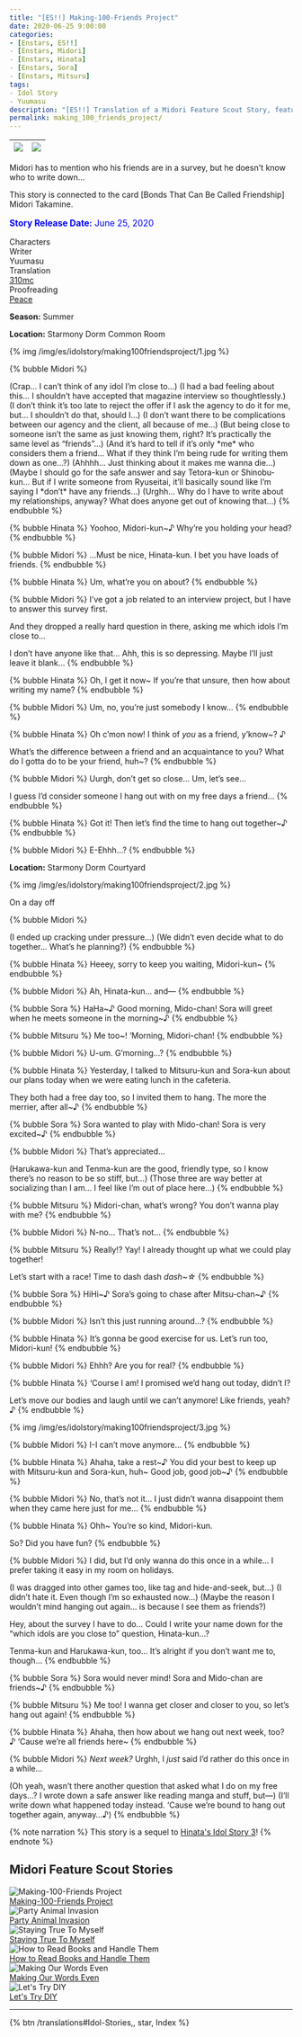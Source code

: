 ```yaml
---
title: "[ES!!] Making-100-Friends Project"
date: 2020-06-25 9:00:00
categories:
- [Enstars, ES!!]
- [Enstars, Midori]
- [Enstars, Hinata]
- [Enstars, Sora]
- [Enstars, Mitsuru]
tags:
- Idol Story
- Yuumasu
description: "[ES!!] Translation of a Midori Feature Scout Story, featuring Hinata, Sora, and Mitsuru. Midori has to mention who his friends are in a survey, but he doesn't know who to write down…"
permalink: making_100_friends_project/
---
```

![](/img/es/idolstory/making100friendsproject/c1.jpg)|![](/img/es/idolstory/making100friendsproject/c2.jpg)
:-:|:-:

Midori has to mention who his friends are in a survey, but he doesn't know who to write down…

This story is connected to the card [Bonds That Can Be Called Friendship] Midori Takamine.

<p style="color:blue;font-size:110%;"><b>Story Release Date:</b> June 25, 2020</p>

<div class="three-wrapper" style="--storyColor:#965e7d;--storyColor-rgb:150,94,125;--storyColor-h:326.8;--storyColor-s: 23%;--storyColor-l:47.8%;">
    <div class="info-area">
        <div class="info">
            <div class="info-item characters">
                <div class="label">
                    Characters
                </div>
                <div class="value">
								<a href="/categories/Enstars/Midori" character="Midori"></a>
								<a href="/categories/Enstars/Hinata" character="Hinata"></a>
								<a href="/categories/Enstars/Sora" character="Sora"></a>
								<a href="/categories/Enstars/Mitsuru" character="Mitsuru"></a>
                </div>
            </div>
            <div class="info-item one">
                <div class="label">
                    Writer
                </div>
                <div class="value">
                    Yuumasu
                </div>
            </div>
            <div class="info-item two">
                <div class="label">
                    Translation
                </div>
                <div class="value">
                    <a href="/about">310mc</a>
                </div>
            </div>
            <div class="info-item three">
                <div class="label">
                   Proofreading
                </div>
                <div class="value">
                    <a href="https://twitter.com/yoroshikilled">Peace</a>
                </div>
            </div>
        </div>
    </div>
</div>

<!-- more -->

<link rel="stylesheet" href="/css/storylist.css">

<div class="msr-season summer">
    <p><span><b>Season:</b> Summer</span></p>
</div>
<div class="msr-location">
    <p><span><b>Location:</b> Starmony Dorm Common Room</span></p>
</div>

{% img /img/es/idolstory/making100friendsproject/1.jpg %}

{% bubble Midori %}
<th>(Crap… I can’t think of any idol I’m close to…)</th>

<th>(I had a bad feeling about this… I shouldn’t have accepted that magazine interview so thoughtlessly.)</th>

<th>(I don’t think it’s too late to reject the offer if I ask the agency to do it for me, but… I shouldn’t do that, should I…)</th>

<th>(I don’t want there to be complications between our agency and the client, all because of me…)</th>

<th>(But being close to someone isn’t the same as just knowing them, right? It’s practically the same level as “friends”…)</th>

<th>(And it’s hard to tell if it’s only *me* who considers them a friend… What if they think I’m being rude for writing them down as one…?)</th>

<th>(Ahhhh… Just thinking about it makes me wanna die…)</th>

<th>(Maybe I should go for the safe answer and say Tetora-kun or Shinobu-kun… But if I write someone from Ryuseitai, it’ll basically sound like I’m saying I *don’t* have any friends…)</th>

<th>(Urghh… Why do I have to write about my relationships, anyway? What does anyone get out of knowing that…)</th>
{% endbubble %}

{% bubble Hinata %}
Yoohoo, Midori-kun~♪ Why’re you holding your head?
{% endbubble %}

{% bubble Midori %}
…Must be nice, Hinata-kun. I bet you have loads of friends.
{% endbubble %}

{% bubble Hinata %}
Um, what’re you on about?
{% endbubble %}

{% bubble Midori %}
I’ve got a job related to an interview project, but I have to answer this survey first.

And they dropped a really hard question in there, asking me which idols I’m close to…

I don’t have anyone like that… Ahh, this is so depressing. Maybe I’ll just leave it blank…
{% endbubble %}

{% bubble Hinata %}
Oh, I get it now~ If you’re that unsure, then how about writing my name?
{% endbubble %}

{% bubble Midori %}
Um, no, you’re just somebody I know…
{% endbubble %}

{% bubble Hinata %}
Oh c’mon now! I think of *you* as a friend, y’know~? ♪

What’s the difference between a friend and an acquaintance to you? What do I gotta do to be your friend, huh~?
{% endbubble %}

{% bubble Midori %}
Uurgh, don’t get so close… Um, let’s see…

I guess I’d consider someone I hang out with on my free days a friend…
{% endbubble %}

{% bubble Hinata %}
Got it! Then let’s find the time to hang out together~♪
{% endbubble %}

{% bubble Midori %}
E-Ehhh…?
{% endbubble %}

<div class="msr-location">
    <p><span><b>Location:</b> Starmony Dorm Courtyard</span></p>
</div>

{% img /img/es/idolstory/making100friendsproject/2.jpg %}

<div class="msr-narration">
    <p>On a day off</p>
</div>

{% bubble Midori %}
<th>(I ended up cracking under pressure…)</th>

<th>(We didn’t even decide what to do together… What’s he planning?)</th>
{% endbubble %}

{% bubble Hinata %}
Heeey, sorry to keep you waiting, Midori-kun~
{% endbubble %}

{% bubble Midori %}
Ah, Hinata-kun… and—
{% endbubble %}

{% bubble Sora %}
HaHa\~♪ Good morning, Mido-chan! Sora will greet when he meets someone in the morning\~♪
{% endbubble %}

{% bubble Mitsuru %}
Me too~! ‘Morning, Midori-chan!
{% endbubble %}

{% bubble Midori %}
U-um. G’morning…?
{% endbubble %}

{% bubble Hinata %}
Yesterday, I talked to Mitsuru-kun and Sora-kun about our plans today when we were eating lunch in the cafeteria.

They both had a free day too, so I invited them to hang. The more the merrier, after all~♪
{% endbubble %}

{% bubble Sora %}
Sora wanted to play with Mido-chan! Sora is very excited~♪
{% endbubble %}

{% bubble Midori %}
That’s appreciated…

<th>(Harukawa-kun and Tenma-kun are the good, friendly type, so I know there’s no reason to be so stiff, but…)</th>

<th>(Those three are way better at socializing than I am… I feel like I’m out of place here…)</th>
{% endbubble %}

{% bubble Mitsuru %}
Midori-chan, what’s wrong? You don’t wanna play with me?
{% endbubble %}

{% bubble Midori %}
N-no… That’s not…
{% endbubble %}

{% bubble Mitsuru %}
Really!? Yay! I already thought up what we could play together!

Let’s start with a race! Time to dash dash *dash~☆*
{% endbubble %}

{% bubble Sora %}
HiHi\~♪ Sora’s going to chase after Mitsu-chan\~♪
{% endbubble %}

{% bubble Midori %}
Isn’t this just running around…?
{% endbubble %}

{% bubble Hinata %}
It’s gonna be good exercise for us. Let’s run too, Midori-kun!
{% endbubble %}

{% bubble Midori %}
Ehhh? Are you for real?
{% endbubble %}

{% bubble Hinata %}
‘Course I am! I promised we’d hang out today, didn’t I?

Let’s move our bodies and laugh until we can’t anymore! Like friends, yeah? ♪
{% endbubble %}

{% img /img/es/idolstory/making100friendsproject/3.jpg %}

{% bubble Midori %}
I-I can’t move anymore…
{% endbubble %}

{% bubble Hinata %}
Ahaha, take a rest\~♪ You did your best to keep up with Mitsuru-kun and Sora-kun, huh~ Good job, good job\~♪
{% endbubble %}

{% bubble Midori %}
No, that’s not it… I just didn’t wanna disappoint them when they came here just for me…
{% endbubble %}

{% bubble Hinata %}
Ohh~ You’re so kind, Midori-kun.

So? Did you have fun?
{% endbubble %}

{% bubble Midori %}
I did, but I’d only wanna do this once in a while… I prefer taking it easy in my room on holidays.

<th>(I was dragged into other games too, like tag and hide-and-seek, but…)</th>

<th>(I didn’t hate it. Even though I’m so exhausted now…)</th>

<th>(Maybe the reason I wouldn’t mind hanging out again… is because I see them as friends?)</th>

Hey, about the survey I have to do… Could I write your name down for the “which idols are you close to” question, Hinata-kun…?

Tenma-kun and Harukawa-kun, too… It’s alright if you don’t want me to, though…
{% endbubble %}

{% bubble Sora %}
Sora would never mind! Sora and Mido-chan are friends~♪
{% endbubble %}

{% bubble Mitsuru %}
Me too! I wanna get closer and closer to you, so let’s hang out again!
{% endbubble %}

{% bubble Hinata %}
Ahaha, then how about we hang out next week, too? ♪ ‘Cause we’re all friends here~
{% endbubble %}

{% bubble Midori %}
*Next week?* Urghh, I *just* said I’d rather do this once in a while…

<th>(Oh yeah, wasn’t there another question that asked what I do on my free days…? I wrote down a safe answer like reading manga and stuff, but—)</th>

<th>(I’ll write down what happened today instead. ‘Cause we’re bound to hang out together again, anyway…♪)</th>
{% endbubble %}

{% note narration %}
This story is a sequel to <a href="/idol_story/hinata_3" target="_blank">Hinata's Idol Story 3</a>!
{% endnote %}

## Midori Feature Scout Stories

<div class="stories">
<div class="story">
    <div class="image">
        <img
            src="/img/es/idolstory/making100friendsproject/c2.jpg"
            alt="Making-100-Friends Project"
        />
    </div>
    <a href="/making_100_friends_project" class="storyName" target="_blank">
        <span>Making-100-Friends Project</span>
        <span class="read"></span>
    </a>
</div>
<div class="story">
    <div class="image">
        <img
            src="/img/es/idolstory/partyanimalinvasion/c1.jpg"
            alt="Party Animal Invasion"
        />
    </div>
    <a href="/party_animal_invasion" class="storyName" target="_blank">
        <span>Party Animal Invasion</span>
        <span class="read"></span>
    </a>
</div>
<div class="story">
    <div class="image">
        <img
            src="/img/es/idolstory/stayingtrue/c1.jpg"
            alt="Staying True To Myself"
        />
    </div>
    <a href="/staying_true_to_myself" class="storyName" target="_blank">
        <span>Staying True To Myself</span>
        <span class="read"></span>
    </a>
</div>
<div class="story">
    <div class="image">
        <img
            src="/img/es/idolstory/readhandlebooks/c2.jpg"
            alt="How to Read Books and Handle Them"
        />
    </div>
    <a href="/how_to_read_books_and_handle_them" class="storyName" target="_blank">
        <span>How to Read Books and Handle Them</span>
        <span class="read"></span>
    </a>
</div>
<div class="story">
    <div class="image">
        <img
            src="/img/es/idolstory/makewordseven/c1.jpg"
            alt="Making Our Words Even"
        />
    </div>
    <a href="/making_our_words_even" class="storyName" target="_blank">
        <span>Making Our Words Even</span>
        <span class="read"></span>
    </a>
</div>
<div class="story">
    <div class="image">
        <img
            src="/img/es/idolstory/challengediy/c1.jpg"
            alt="Let's Try DIY"
        />
    </div>
    <a href="/lets_try_diy" class="storyName" target="_blank">
        <span>Let's Try DIY</span>
        <span class="read"></span>
    </a>
</div>
</div>

<hr>

<div toc>{% btn /translations#Idol-Stories,, star, Index %}</div>
